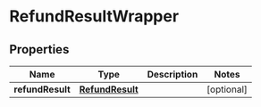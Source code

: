 

# RefundResultWrapper


## Properties

| Name | Type | Description | Notes |
|------------ | ------------- | ------------- | -------------|
|**refundResult** | [**RefundResult**](RefundResult.md) |  |  [optional] |



